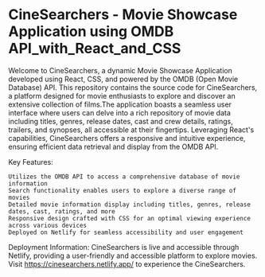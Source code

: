 # CineSearchers - Movie Showcase Application using OMDB API_with_React_and_CSS
Welcome to CineSearchers, a dynamic Movie Showcase Application developed using React, CSS, and powered by the OMDB (Open Movie Database) API. This repository contains the source code for CineSearchers, a platform designed for movie enthusiasts to explore and discover an extensive collection of films.The application boasts a seamless user interface where users can delve into a rich repository of movie data including titles, genres, release dates, cast and crew details, ratings, trailers, and synopses, all accessible at their fingertips. Leveraging React's capabilities, CineSearchers offers a responsive and intuitive experience, ensuring efficient data retrieval and display from the OMDB API.

Key Features:

    Utilizes the OMDB API to access a comprehensive database of movie information
    Search functionality enables users to explore a diverse range of movies
    Detailed movie information display including titles, genres, release dates, cast, ratings, and more
    Responsive design crafted with CSS for an optimal viewing experience across various devices
    Deployed on Netlify for seamless accessibility and user engagement

Deployment Information:
CineSearchers is live and accessible through Netlify, providing a user-friendly and accessible platform to explore movies. Visit https://cinesearchers.netlify.app/ to experience the CineSearchers.

